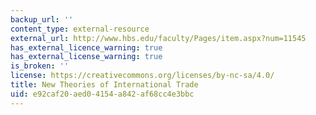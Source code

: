 ```yaml
---
backup_url: ''
content_type: external-resource
external_url: http://www.hbs.edu/faculty/Pages/item.aspx?num=11545
has_external_licence_warning: true
has_external_license_warning: true
is_broken: ''
license: https://creativecommons.org/licenses/by-nc-sa/4.0/
title: New Theories of International Trade
uid: e92caf20-aed0-4154-a842-af68cc4e3bbc
---
```

